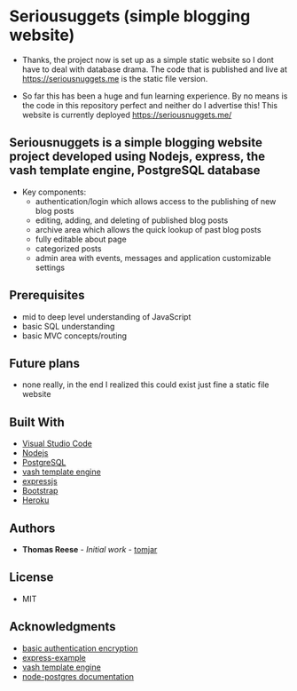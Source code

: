 # Seriousuggets (simple blogging website)
* Thanks, the project now is set up as a simple static website so I dont have to deal with database drama. The code that is published and live at https://seriousnuggets.me is the static file version.

*  So far this has been a huge and fun learning experience. By no means is the code in this repository perfect and neither do I advertise this! This website is currently deployed https://seriousnuggets.me/


## Seriousnuggets is a simple blogging website project developed using Nodejs, express, the vash template engine, PostgreSQL database

* Key components:
  * authentication/login which allows access to the publishing of new blog posts
  * editing, adding, and deleting of published blog posts
  * archive area which allows the quick lookup of past blog posts
  * fully editable about page
  * categorized posts
  * admin area with events, messages and application customizable settings

## Prerequisites

* mid to deep level understanding of JavaScript
* basic SQL understanding
* basic MVC concepts/routing

## Future plans

* none really, in the end I realized this could exist just fine a static file website

## Built With
* [Visual Studio Code](https://code.visualstudio.com/)
* [Nodejs](https://nodejs.org/en/)
* [PostgreSQL](https://www.postgresql.org/)
* [vash template engine](https://github.com/kirbysayshi/vash)
* [expressjs](https://expressjs.com/)
* [Bootstrap](https://getbootstrap.com/)
* [Heroku](https://heroku.com)

## Authors

* **Thomas Reese** - *Initial work* - [tomjar](https://github.com/tomjar)

## License

* MIT

## Acknowledgments

* [basic authentication encryption](https://ciphertrick.com/salt-hash-passwords-using-nodejs-crypto/)
* [express-example](https://shapeshed.com/creating-a-basic-site-with-node-and-express/)
* [vash template engine](https://github.com/kirbysayshi/vash)
* [node-postgres documentation](https://node-postgres.com/guides/project-structure)
